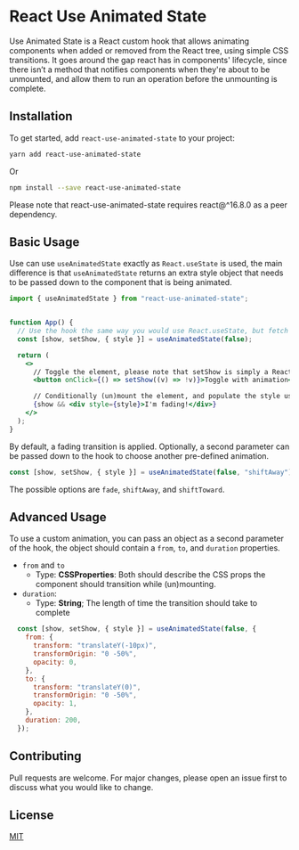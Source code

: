 # React Use Animated State


Use Animated State is a React custom hook that allows animating components when added or removed from the React tree, using simple CSS transitions. It goes around the gap react has in components' lifecycle, since there isn’t a method that notifies components when they're about to be unmounted, and allow them to run an operation before the unmounting is complete.

## Installation

To get started, add `react-use-animated-state` to your project:

```bash
yarn add react-use-animated-state
```

Or 

```bash
npm install --save react-use-animated-state
```

Please note that react-use-animated-state requires react@^16.8.0 as a peer dependency.

## Basic Usage

Use can use `useAnimatedState` exactly as `React.useState` is used, the main difference is that `useAnimatedState` returns an extra style object that needs to be passed down to the component that is being animated.

```jsx
import { useAnimatedState } from "react-use-animated-state";


function App() {
  // Use the hook the same way you would use React.useState, but fetch the style.
  const [show, setShow, { style }] = useAnimatedState(false);

  return (
    <>
      // Toggle the element, please note that setShow is simply a React.useState setter. 
      <button onClick={() => setShow((v) => !v)}>Toggle with animation</button>

      // Conditionally (un)mount the element, and populate the style useAnimatedState returned.
      {show && <div style={style}>I'm fading!</div>}
    </>
  );
}
```
By default, a fading transition is applied. Optionally, a second parameter can be passed down to the hook to choose another pre-defined animation.

```jsx
const [show, setShow, { style }] = useAnimatedState(false, "shiftAway");
```

The possible options are `fade`, `shiftAway`, and `shiftToward`.


## Advanced Usage
To use a custom animation, you can pass an object as a second parameter of the hook, the object should contain a `from`, `to`, and `duration` properties.
- `from` and `to`
  - Type: **CSSProperties**: Both should describe the CSS props the component should transition while (un)mounting.
- `duration`: 
  - Type: **String**; The length of time the transition should take to complete

```jsx
  const [show, setShow, { style }] = useAnimatedState(false, {
    from: {
      transform: "translateY(-10px)",
      transformOrigin: "0 -50%",
      opacity: 0,
    },
    to: {
      transform: "translateY(0)",
      transformOrigin: "0 -50%",
      opacity: 1,
    },
    duration: 200,
  });
```


## Contributing
Pull requests are welcome. For major changes, please open an issue first to discuss what you would like to change.


## License
[MIT](https://choosealicense.com/licenses/mit/)
